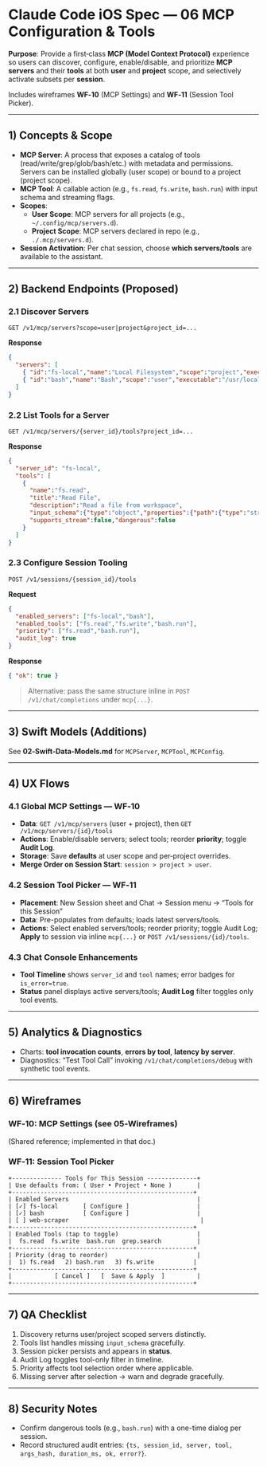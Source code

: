 # Claude Code iOS Spec — 06 MCP Configuration & Tools

**Purpose**: Provide a first‑class **MCP (Model Context Protocol)** experience so users can discover, configure, enable/disable, and prioritize **MCP servers** and their **tools** at both **user** and **project** scope, and selectively activate subsets per **session**.

Includes wireframes **WF‑10** (MCP Settings) and **WF‑11** (Session Tool Picker).

---

## 1) Concepts & Scope

- **MCP Server**: A process that exposes a catalog of tools (read/write/grep/glob/bash/etc.) with metadata and permissions. Servers can be installed globally (user scope) or bound to a project (project scope).
- **MCP Tool**: A callable action (e.g., `fs.read`, `fs.write`, `bash.run`) with input schema and streaming flags.
- **Scopes**:
  - **User Scope**: MCP servers for all projects (e.g., `~/.config/mcp/servers.d`).
  - **Project Scope**: MCP servers declared in repo (e.g., `./.mcp/servers.d`).
- **Session Activation**: Per chat session, choose **which servers/tools** are available to the assistant.

---

## 2) Backend Endpoints (Proposed)

### 2.1 Discover Servers
`GET /v1/mcp/servers?scope=user|project&project_id=...`

**Response**
```json
{
  "servers": [
    { "id":"fs-local","name":"Local Filesystem","scope":"project","executable":"/usr/local/bin/mcp-fs","version":"1.3.0","status":"available" },
    { "id":"bash","name":"Bash","scope":"user","executable":"/usr/local/bin/mcp-bash","version":"0.9.2","status":"available" }
  ]
}
```

### 2.2 List Tools for a Server
`GET /v1/mcp/servers/{server_id}/tools?project_id=...`

**Response**
```json
{
  "server_id": "fs-local",
  "tools": [
    {
      "name":"fs.read",
      "title":"Read File",
      "description":"Read a file from workspace",
      "input_schema":{"type":"object","properties":{"path":{"type":"string"}}},
      "supports_stream":false,"dangerous":false
    }
  ]
}
```

### 2.3 Configure Session Tooling
`POST /v1/sessions/{session_id}/tools`

**Request**
```json
{
  "enabled_servers": ["fs-local","bash"],
  "enabled_tools": ["fs.read","fs.write","bash.run"],
  "priority": ["fs.read","bash.run"],
  "audit_log": true
}
```
**Response**
```json
{ "ok": true }
```

> Alternative: pass the same structure inline in `POST /v1/chat/completions` under `mcp{...}`.

---

## 3) Swift Models (Additions)

See **02‑Swift‑Data‑Models.md** for `MCPServer`, `MCPTool`, `MCPConfig`.


---

## 4) UX Flows

### 4.1 Global MCP Settings — **WF‑10**
- **Data**: `GET /v1/mcp/servers` (user + project), then `GET /v1/mcp/servers/{id}/tools`
- **Actions**: Enable/disable servers; select tools; reorder **priority**; toggle **Audit Log**.
- **Storage**: Save **defaults** at user scope and per‑project overrides.
- **Merge Order on Session Start**: `session > project > user`.

### 4.2 Session Tool Picker — **WF‑11**
- **Placement**: New Session sheet and Chat → Session menu → “Tools for this Session”
- **Data**: Pre-populates from defaults; loads latest servers/tools.
- **Actions**: Select enabled servers/tools; reorder priority; toggle Audit Log; **Apply** to session via inline `mcp{...}` or `POST /v1/sessions/{id}/tools`.

### 4.3 Chat Console Enhancements
- **Tool Timeline** shows `server_id` and `tool` names; error badges for `is_error=true`.
- **Status** panel displays active servers/tools; **Audit Log** filter toggles only tool events.

---

## 5) Analytics & Diagnostics

- Charts: **tool invocation counts**, **errors by tool**, **latency by server**.
- Diagnostics: “Test Tool Call” invoking `/v1/chat/completions/debug` with synthetic tool events.

---

## 6) Wireframes

### **WF‑10: MCP Settings** (see 05‑Wireframes)
(Shared reference; implemented in that doc.)

### **WF‑11: Session Tool Picker**
```
+-------------- Tools for This Session --------------+
| Use defaults from: ( User • Project • None )       |
+---------------------------------------------------+
| Enabled Servers                                    |
| [✓] fs-local       [ Configure ]                   |
| [✓] bash           [ Configure ]                   |
| [ ] web-scraper                                     |
+---------------------------------------------------+
| Enabled Tools (tap to toggle)                      |
|  fs.read  fs.write  bash.run  grep.search          |
+---------------------------------------------------+
| Priority (drag to reorder)                         |
|  1) fs.read   2) bash.run   3) fs.write           |
+---------------------------------------------------+
|            [ Cancel ]   [  Save & Apply  ]         |
+---------------------------------------------------+
```

---

## 7) QA Checklist

1. Discovery returns user/project scoped servers distinctly.
2. Tools list handles missing `input_schema` gracefully.
3. Session picker persists and appears in **status**.
4. Audit Log toggles tool-only filter in timeline.
5. Priority affects tool selection order where applicable.
6. Missing server after selection → warn and degrade gracefully.

---

## 8) Security Notes

- Confirm dangerous tools (e.g., `bash.run`) with a one-time dialog per session.
- Record structured audit entries: `{ts, session_id, server, tool, args_hash, duration_ms, ok, error?}`.
